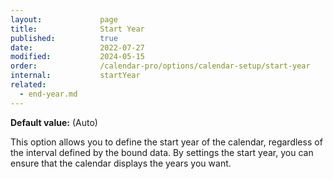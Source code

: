 ```yaml
---
layout:             page
title:              Start Year
published:          true
date:               2022-07-27
modified:           2024-05-15
order:              /calendar-pro/options/calendar-setup/start-year
internal:           startYear
related:
  - end-year.md
---
```

**Default value:** (Auto)

This option allows you to define the start year of the calendar, regardless of the interval defined by the bound data. By settings the start year, you can ensure that the calendar displays the years you want.
